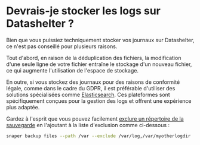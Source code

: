 # Devrais-je stocker les logs sur Datashelter ?

Bien que vous puissiez techniquement stocker vos journaux sur Datashelter, ce n'est pas conseillé pour plusieurs raisons.

Tout d'abord, en raison de la déduplication des fichiers, la modification d'une seule ligne de votre fichier entraîne le stockage d'un nouveau fichier, ce qui augmente l'utilisation de l'espace de stockage.

En outre, si vous stockez des journaux pour des raisons de conformité légale, comme dans le cadre du GDPR, il est préférable d'utiliser des solutions spécialisées comme [Elasticsearch](https://www.elastic.co/fr/elasticsearch/). Ces plateformes sont spécifiquement conçues pour la gestion des logs et offrent une expérience plus adaptée.

Gardez à l'esprit que vous pouvez facilement [exclure un répertoire de la sauvegarde](../../cli/usage/backup) en l'ajoutant à la liste d'exclusion comme ci-dessous :
```bash
snaper backup files --path /var --exclude /var/log,/var/myotherlogdir
```
